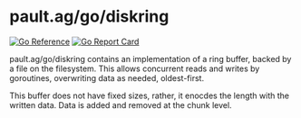 # pault.ag/go/diskring

[![Go Reference](https://pkg.go.dev/badge/pault.ag/go/diskring.svg)](https://pkg.go.dev/pault.ag/go/diskring)
[![Go Report Card](https://goreportcard.com/badge/pault.ag/go/diskring)](https://goreportcard.com/report/pault.ag/go/diskring)

pault.ag/go/diskring contains an implementation of a ring buffer, backed by a
file on the filesystem. This allows concurrent reads and writes by goroutines,
overwriting data as needed, oldest-first.

This buffer does not have fixed sizes, rather, it enocdes the length with
the written data. Data is added and removed at the chunk level.
